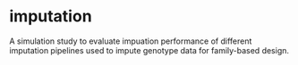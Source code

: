 imputation
==========

A simulation study to evaluate impuation performance of different imputation pipelines used to impute genotype data for family-based design.
